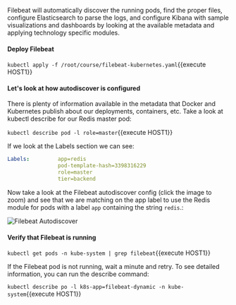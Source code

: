 Filebeat will automatically discover the running pods, find the proper files, configure Elasticsearch to parse the logs, and configure Kibana with sample visualizations and dashboards by looking at the available metadata and applying technology specific modules.

#### Deploy Filebeat

`kubectl apply -f /root/course/filebeat-kubernetes.yaml`{{execute HOST1}}

#### Let's look at how autodiscover is configured

There is plenty of information available in the metadata that Docker and Kubernetes publish about our deployments, containers, etc.  Take a look at kubectl describe for our Redis master pod:

`kubectl describe pod -l role=master`{{execute HOST1}}

If we look at the Labels section we can see:
```yaml
Labels:         app=redis
                pod-template-hash=3398316229
                role=master
                tier=backend
```

Now take a look at the Filebeat autodiscover config (click the image to zoom) and see that we are matching on the app label to use the Redis module for pods with a label `app` containing the string `redis`.:

![Filebeat Autodiscover](https://user-images.githubusercontent.com/25182304/44665809-d53d4480-a9e4-11e8-812c-eb3a3a9706e6.png)

#### Verify that Filebeat is running

`kubectl get pods -n kube-system | grep filebeat`{{execute HOST1}}

If the Filebeat pod is not running, wait a minute and retry. To see detailed information, you can run the describe command:

`kubectl describe po -l k8s-app=filebeat-dynamic -n kube-system`{{execute HOST1}}
